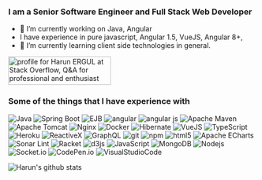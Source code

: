 ### I am a Senior Software Engineer and Full Stack Web Developer

- 🔭 I’m currently working on Java, Angular
-  I have experience in pure javascript, Angular 1.5, VueJS, Angular 8+, 
- 🌱 I’m currently learning client side technologies in general.

<a href="https://stackoverflow.com/users/4104008/harun-ergul"><img src="https://stackoverflow.com/users/flair/4104008.png?theme=clean" width="208" height="58" alt="profile for Harun ERGUL at Stack Overflow, Q&amp;A for professional and enthusiast programmers" title="profile for Harun ERGUL at Stack Overflow, Q&amp;A for professional and enthusiast programmers"></a>

<h3>Some of the things that I have experience with</h3>
<p>
  <img alt="Java" src="https://img.shields.io/badge/-Java-007396?style=flat-square&logo=java&logoColor=white" />
  <img alt="Spring Boot" src="https://img.shields.io/badge/-Spring%20Boot-6DB33F?style=flat-square&logo=spring&logoColor=white" /> 
    <img alt="EJB" src="https://img.shields.io/badge/-EJB-C71A36?style=flat-square&logo=java&logoColor=white" /> 
  <img alt="angular" src="https://img.shields.io/badge/-Angular-DD0031?style=flat-square&logo=angular&logoColor=white" />
  <img alt="angular js" src="https://img.shields.io/badge/-AngularJS-E23237?style=flat-square&logo=angularjs&logoColor=white" />
  
  
  <img alt="Apache Maven" src="https://img.shields.io/badge/-Apache%20Maven-C71A36?style=flat-square&logo=apache-maven&logoColor=white" /> 
  <img alt="Apache Tomcat" src="https://img.shields.io/badge/-Apache%20Tomcat-F8DC75?style=flat-square&logo=apache-tomcat&logoColor=black" /> 
  <img alt="Nginx" src="https://img.shields.io/badge/-nginx-009639?style=flat-square&logo=nginx&logoColor=white" /> 
  <img alt="Docker" src="https://img.shields.io/badge/-Docker-46a2f1?style=flat-square&logo=docker&logoColor=white" />
  <img alt="Hibernate" src="https://img.shields.io/badge/-Hibernate-59666C?style=flat-square&logo=hibernate&logoColor=white" />
  <img alt="VueJS" src="https://img.shields.io/badge/-VueJS-4FC08D?style=flat-square&logo=vue.js&logoColor=white" />
  <img alt="TypeScript" src="https://img.shields.io/badge/-TypeScript-007ACC?style=flat-square&logo=typescript&logoColor=white" />
  <img alt="Heroku" src="https://img.shields.io/badge/-Heroku-430098?style=flat-square&logo=heroku&logoColor=white" />
  <img alt="ReactiveX" src="https://img.shields.io/badge/-RxJs-B7178C?style=flat-square&logo=reactivex&logoColor=white" />
  <img alt="GraphQL" src="https://img.shields.io/badge/-GraphQL-E10098?style=flat-square&logo=graphql&logoColor=white" />
  <img alt="git" src="https://img.shields.io/badge/-Git-F05032?style=flat-square&logo=git&logoColor=white" />
  <img alt="npm" src="https://img.shields.io/badge/-NPM-CB3837?style=flat-square&logo=npm&logoColor=white" />
  <img alt="html5" src="https://img.shields.io/badge/-HTML5-E34F26?style=flat-square&logo=html5&logoColor=white" />
  <img alt="Apache ECharts" src="https://img.shields.io/badge/-Apache%20ECharts-AA344D?style=flat-square&logo=apache-echarts&logoColor=white" />
  <img alt="Sonar Lint" src="https://img.shields.io/badge/-SonarLint-CB2029?style=flat-square&logo=sonarlint&logoColor=white" />
  <img alt="Racket" src="https://img.shields.io/badge/-Racket-9F1D20?style=flat-square&logo=racket&logoColor=white" />
  
   
  <img alt="d3js" src="https://img.shields.io/badge/-D3.js-F9A03C?style=flat-square&logo=d3.js&logoColor=white" />
  <img alt="JavaScript" src="https://img.shields.io/badge/-JavaScript-F7DF1E?style=flat-square&logo=JavaScript&logoColor=black" />
  <img alt="MongoDB" src="https://img.shields.io/badge/-MongoDB-13aa52?style=flat-square&logo=mongodb&logoColor=white" />
  <img alt="Nodejs" src="https://img.shields.io/badge/-Nodejs-43853d?style=flat-square&logo=Node.js&logoColor=white" />
  <img alt="Socket.io" src="https://img.shields.io/badge/-Socket.io-199010?style=flat-square&logo=socket.io&logoColor=white" />
  <img alt="CodePen.io" src="https://img.shields.io/badge/-CodePen-000000?style=flat-square&logo=codepen&logoColor=white" />
  <img alt="VisualStudioCode" src="https://img.shields.io/badge/-Visual%20Studio%20Code-007ACC?style=flat-square&logo=visual-studio-code&logoColor=white" />
  
 
</p>

![Harun's github stats](https://github-readme-stats.vercel.app/api?username=harunergul&show_icons=true)
<!--
**harunergul/harunergul** is a ✨ _special_ ✨ repository because its `README.md` (this file) appears on your GitHub profile.

Here are some ideas to get you started:
- 
- 👯 I’m looking to collaborate on ...
- 🤔 I’m looking for help with ...
- 💬 Ask me about ...
- 📫 How to reach me: ...
- 😄 Pronouns: ...
- ⚡ Fun fact: ...
-->
